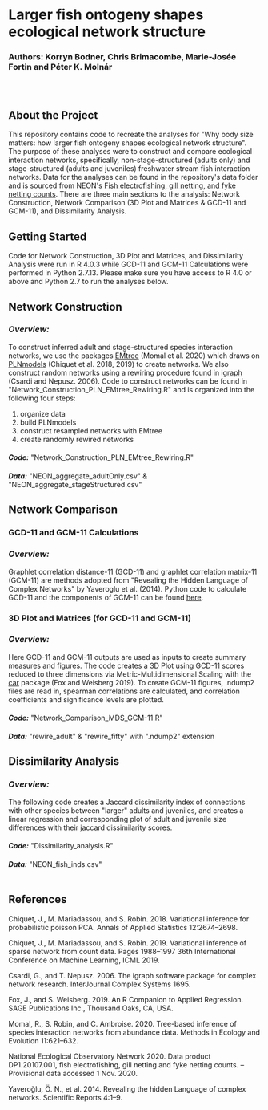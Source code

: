 # Larger fish ontogeny shapes ecological network structure

### Authors: Korryn Bodner, Chris Brimacombe, Marie-Josée Fortin and Péter K. Molnár

<div style="line-height:200%;">
    <br>
</div>

## About the Project
This repository contains code to recreate the analyses for "Why body size matters: how larger fish ontogeny shapes ecological network structure". The purpose of these analyses were to construct and compare ecological interaction networks, specifically, non-stage-structured (adults only) and stage-structured (adults and juveniles) freshwater stream fish interaction networks. Data for the analyses can be found in the repository's data folder and is sourced from NEON's [Fish electrofishing, gill netting, and fyke netting counts](https://data.neonscience.org/data-products/DP1.20107.001). There are three main sections to the analysis: Network Construction, Network Comparison (3D Plot and Matrices & GCD-11 and GCM-11), and Dissimilarity Analysis.  

## Getting Started

Code for Network Construction, 3D Plot and Matrices, and Dissimilarity Analysis were run in R 4.0.3 while GCD-11 and GCM-11 Calculations were performed in Python 2.7.13. Please make sure you have access to R 4.0 or above and Python 2.7 to run the analyses below.  

## Network Construction

### *Overview:* 
To construct inferred adult and stage-structured species interaction networks, we use the packages [EMtree](https://rmomal.github.io/EMtree/) (Momal et al. 2020) which draws on [PLNmodels](http://julien.cremeriefamily.info/PLNmodels/) (Chiquet et al. 2018, 2019) to create networks. We also construct random networks using a rewiring procedure found in [igraph](https://igraph.org/) (Csardi and Nepusz. 2006). Code to construct networks can be found in "Network_Construction_PLN_EMtree_Rewiring.R" and is organized into the following four steps:

1. organize data
2. build PLNmodels
3. construct resampled networks with EMtree
4. create randomly rewired networks

#### *Code:*<span style="font-weight:normal"> "Network_Construction_PLN_EMtree_Rewiring.R" </span> 

#### *Data:*<span style="font-weight:normal"> "NEON_aggregate_adultOnly.csv" &   "NEON_aggregate_stageStructured.csv" </span>

## Network Comparison

### GCD-11 and GCM-11 Calculations

### *Overview:*

Graphlet correlation distance-11 (GCD-11) and graphlet correlation matrix-11 (GCM-11) are methods adopted from "Revealing the Hidden Language of Complex Networks" by Yaveroglu et al. (2014). Python code to calculate GCD-11 and the components of GCM-11 can be found [here](http://www0.cs.ucl.ac.uk/staff/natasa/GCD/).

### 3D Plot and Matrices (for GCD-11 and GCM-11)

### *Overview:*
Here  GCD-11 and GCM-11 outputs are used as inputs to create summary measures and figures. The code creates a 3D Plot using GCD-11 scores reduced to three dimensions via Metric-Multidimensional Scaling with the [car](https://cran.r-project.org/web/packages/car/index.html) package (Fox and Weisberg 2019). To create GCM-11 figures, .ndump2 files are read in, spearman correlations are calculated, and correlation coefficients and significance levels are plotted.


#### *Code:*<span style="font-weight:normal"> "Network_Comparison_MDS_GCM-11.R" </span> 

#### *Data:*<span style="font-weight:normal"> "rewire_adult" & "rewire_fifty" with ".ndump2" extension </span> 

## Dissimilarity Analysis

### *Overview:*
The following code creates a Jaccard dissimilarity index of connections with other species between "larger" adults and juveniles, and creates a linear regression and corresponding plot of adult and juvenile size differences with their jaccard dissimilarity scores.

#### *Code:*<span style="font-weight:normal"> "Dissimilarity_analysis.R"</span> 
#### *Data:*<span style="font-weight:normal"> "NEON_fish_inds.csv"</span>  
<div style="line-height:10%;">
    <br>
</div>

## References

Chiquet, J., M. Mariadassou, and S. Robin. 2018. Variational inference for probabilistic poisson PCA. Annals of Applied Statistics 12:2674–2698.

Chiquet, J., M. Mariadassou, and S. Robin. 2019. Variational inference of sparse network from count data. Pages 1988–1997 36th International Conference on Machine Learning, ICML 2019.

Csardi, G., and T. Nepusz. 2006. The igraph software package for complex network research. InterJournal Complex Systems 1695.

Fox, J., and S. Weisberg. 2019. An R Companion to Applied Regression. SAGE Publications Inc., Thousand Oaks, CA, USA.

Momal, R., S. Robin, and C. Ambroise. 2020. Tree-based inference of species interaction networks from abundance data. Methods in Ecology and Evolution 11:621–632.

National Ecological Observatory Network 2020. Data product DP1.20107.001, fish electrofishing, gill netting and fyke netting counts. – Provisional data accessed 1 Nov. 2020.

Yaveroğlu, Ö. N., et al. 2014. Revealing the hidden Language of complex networks. Scientific Reports 4:1–9.



